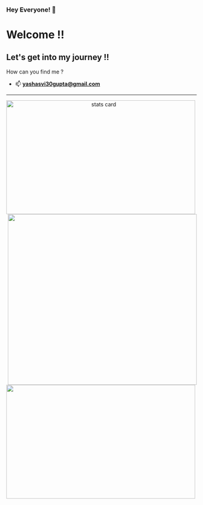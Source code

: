 ### Hey Everyone! 🌙

<h1> Welcome !! </h1>
<h2> Let's get into my journey !!</h2>

How can you find me ?
- 📫  **yashasvi30gupta@gmail.com**

-----------------------------------------------------------------------------------------------------------------------------------------------
<a align= "center" href="https://github.com/Yashasvi-30">
  
<img alt= "stats card" height="300px" width="500" src="https://github-readme-streak-stats.herokuapp.com/?user=Yashasvi-30&theme=radical">
<img align="right" height="450" width="500" src="https://cdn.dribbble.com/users/2238041/screenshots/4763918/working.gif" /> </a>
</p>
<img height="300px" width="500" src="https://github-readme-stats.vercel.app/api?username=Yashasvi-30&count_private=true&theme=radical&show_icons=true" />
